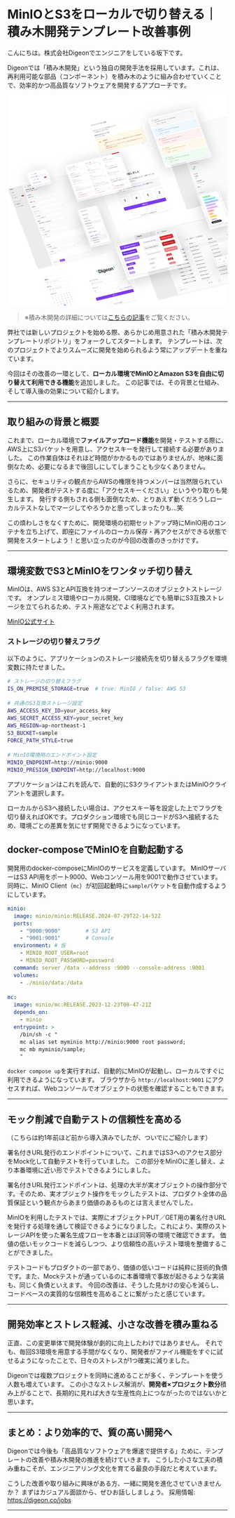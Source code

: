 # MinIOとS3をローカルで切り替える｜積み木開発テンプレート改善事例

こんにちは。株式会社Digeonでエンジニアをしている坂下です。

Digeonでは「積み木開発」という独自の開発手法を採用しています。これは、再利用可能な部品（コンポーネント）を積み木のように組み合わせていくことで、効率的かつ高品質なソフトウェアを開発するアプローチです。

![積み木開発のイメージ画像](../images/tsumiki-development.png)
> ※積み木開発の詳細については[こちらの記事](https://note.com/digeon/n/ne4c6d6f00b29)をご覧ください。

弊社では新しいプロジェクトを始める際、あらかじめ用意された「積み木開発テンプレートリポジトリ」をフォークしてスタートします。
テンプレートは、次のプロジェクトでよりスムーズに開発を始められるよう常にアップデートを重ねています。

今回はその改善の一環として、**ローカル環境でMinIOとAmazon S3を自由に切り替えて利用できる機能**を追加しました。
この記事では、その背景と仕組み、そして導入後の効果について紹介します。

---

## 取り組みの背景と概要

これまで、ローカル環境で**ファイルアップロード機能**を開発・テストする際に、AWS上にS3バケットを用意し、アクセスキーを発行して接続する必要がありました。
この作業自体はそれほど時間がかかるものではありませんが、地味に面倒なため、必要になるまで後回しにしてしまうことも少なくありません。

さらに、セキュリティの観点からAWSの権限を持つメンバーは当然限られているため、開発者がテストする度に「アクセスキーください」というやり取りも発生します。
発行する側もされる側も面倒なため、とりあえず動くだろうしローカルテストなしでマージしてやろうかと思ってしまったりも...笑

この煩わしさをなくすために、開発環境の初期セットアップ時にMinIO用のコンテナを立ち上げて、即座にファイルのローカル保存・再アクセスができる状態で開発をスタートしよう！と思い立ったのが今回の改善のきっかけです。

---

## 環境変数でS3とMinIOをワンタッチ切り替え

MinIOは、AWS S3とAPI互換を持つオープンソースのオブジェクトストレージです。
オンプレミス環境やローカル開発、CI環境などでも簡単にS3互換ストレージを立てられるため、テスト用途などでよく利用されます。

[MinIO公式サイト](https://www.min.io/)

### ストレージの切り替えフラグ
以下のように、アプリケーションのストレージ接続先を切り替えるフラグを環境変数に持たせました。

```bash
# ストレージの切り替えフラグ
IS_ON_PREMISE_STORAGE=true  # true: MinIO / false: AWS S3

# 共通のS3互換ストレージ設定
AWS_ACCESS_KEY_ID=your_access_key
AWS_SECRET_ACCESS_KEY=your_secret_key
AWS_REGION=ap-northeast-1
S3_BUCKET=sample
FORCE_PATH_STYLE=true

# MinIO環境用のエンドポイント設定
MINIO_ENDPOINT=http://minio:9000
MINIO_PRESIGN_ENDPOINT=http://localhost:9000
```

アプリケーションはこれを読んで、自動的にS3クライアントまたはMinIOクライアントを選択します。

ローカルからS3へ接続したい場合は、アクセスキー等を設定した上でフラグを切り替えればOKです。プロダクション環境でも同じコードがS3へ接続するため、環境ごとの差異を気にせず開発できるようになっています。

## docker-composeでMinIOを自動起動する

開発用のdocker-composeにMinIOのサービスを定義しています。
MinIOサーバーはS3 API用をポート9000、Webコンソール用を9001で動作させています。
同時に、MinIO Client（`mc`）が初回起動時に`sample`バケットを自動作成するようにしています。

```yaml
minio:
  image: minio/minio:RELEASE.2024-07-29T22-14-52Z
  ports:
    - "9000:9000"        # S3 API
    - "9001:9001"        # Console
  environment: # 仮
    - MINIO_ROOT_USER=root
    - MINIO_ROOT_PASSWORD=password
  command: server /data --address :9000 --console-address :9001
  volumes:
    - ./minio/data:/data

mc:
  image: minio/mc:RELEASE.2023-12-23T08-47-21Z
  depends_on:
    - minio
  entrypoint: >
    /bin/sh -c "
    mc alias set myminio http://minio:9000 root password;
    mc mb myminio/sample;
    "
```

`docker compose up`を実行すれば、自動的にMinIOが起動し、ローカルですぐに利用できるようになっています。
ブラウザから `http://localhost:9001` にアクセスすれば、Webコンソールでオブジェクトの状態を確認することもできます。

---

## モック削減で自動テストの信頼性を高める

（こちらは約1年前ほど前から導入済みでしたが、ついでにご紹介します）

署名付きURL発行のエンドポイントについて、これまではS3へのアクセス部分をMock化して自動テストを行っていました。
この部分をMinIOに差し替え、より本番環境に近い形でテストできるようにしました。

署名付きURL発行エンドポイントは、処理の大半が実オブジェクトの操作部分です。そのため、実オブジェクト操作をモックしたテストは、プロダクト全体の品質保証という観点からあまり価値のあるものとは言えませんでした。

MinIOを利用したテストでは、実際にオブジェクトPUT／GET用の署名付きURLを発行する処理を通して検証できるようになりました。これにより、実際のストレージAPIを使った署名生成フローを本番とほぼ同等の環境で確認できます。
価値の低いモックコードを減らしつつ、より信頼性の高いテスト環境を整備することができました。

テストコードもプロダクトの一部であり、価値の低いコードは純粋に技術的負債です。また、Mockテストが通っているのに本番環境で事故が起きるような実装も、同じく負債といえます。
今回の改善は、そうした見かけの安心を減らし、コードベースの実質的な信頼性を高めることに繋がったと感じています。

---

## 開発効率とストレス軽減、小さな改善を積み重ねる

正直、この変更単体で開発体験が劇的に向上したわけではありません。
それでも、毎回S3環境を用意する手間がなくなり、開発者がファイル機能をすぐに試せるようになったことで、日々のストレスが1つ確実に減りました。

Digeonでは複数プロジェクトを同時に進めることが多く、テンプレートを使う人数も増えています。
この小さなストレス解消が、**開発者×プロジェクト数分**積み上がることで、長期的に見れば大きな生産性向上につながったのではないかと思います。

---

## まとめ：より効率的で、質の高い開発へ

Digeonでは今後も「高品質なソフトウェアを爆速で提供する」ために、テンプレートの改善や積み木開発の推進を続けていきます。
こうした小さな工夫の積み重ねこそが、エンジニアリング文化を育てる最良の手段だと考えています。

こうした改善や取り組みに興味がある方、一緒に開発を進化させていきませんか？
まずはカジュアル面談から、ぜひお話ししましょう。
採用情報: https://digeon.co/jobs

---
